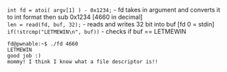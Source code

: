 
 `int fd = atoi( argv[1] ) - 0x1234;` - fd takes in argument and converts it to int format then sub 0x1234 [4660 in decimal]\
 `len = read(fd, buf, 32);`           - reads and writes 32 bit into buf [fd 0 = stdin]\
 `if(!strcmp("LETMEWIN\n", buf))`     - checks if buf == LETMEWIN

```
fd@pwnable:~$ ./fd 4660
LETMEWIN
good job :)
mommy! I think I know what a file descriptor is!!
```
